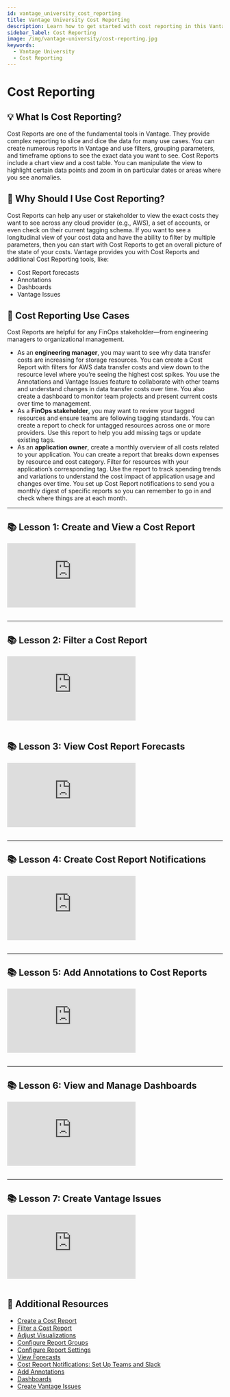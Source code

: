 ```yaml
---
id: vantage_university_cost_reporting
title: Vantage University Cost Reporting
description: Learn how to get started with cost reporting in this Vantage University section.
sidebar_label: Cost Reporting
image: /img/vantage-university/cost-reporting.jpg
keywords:
  - Vantage University
  - Cost Reporting
---
```


# Cost Reporting

## 💡 What Is Cost Reporting?

Cost Reports are one of the fundamental tools in Vantage. They provide complex reporting to slice and dice the data for many use cases. You can create numerous reports in Vantage and use filters, grouping parameters, and timeframe options to see the exact data you want to see. Cost Reports include a chart view and a cost table. You can manipulate the view to highlight certain data points and zoom in on particular dates or areas where you see anomalies.

## 💭 Why Should I Use Cost Reporting?

Cost Reports can help any user or stakeholder to view the exact costs they want to see across any cloud provider (e.g., AWS), a set of accounts, or even check on their current tagging schema. If you want to see a longitudinal view of your cost data and have the ability to filter by multiple parameters, then you can start with Cost Reports to get an overall picture of the state of your costs. Vantage provides you with Cost Reports and additional Cost Reporting tools, like:

- Cost Report forecasts
- Annotations
- Dashboards
- Vantage Issues

## 📝 Cost Reporting Use Cases

Cost Reports are helpful for any FinOps stakeholder—from engineering managers to organizational management.

- As an **engineering manager**, you may want to see why data transfer costs are increasing for storage resources. You can create a Cost Report with filters for AWS data transfer costs and view down to the resource level where you’re seeing the highest cost spikes. You use the Annotations and Vantage Issues feature to collaborate with other teams and understand changes in data transfer costs over time. You also create a dashboard to monitor team projects and present current costs over time to management.
- As a **FinOps stakeholder**, you may want to review your tagged resources and ensure teams are following tagging standards. You can create a report to check for untagged resources across one or more providers. Use this report to help you add missing tags or update existing tags.
- As an **application owner**, create a monthly overview of all costs related to your application. You can create a report that breaks down expenses by resource and cost category. Filter for resources with your application’s corresponding tag. Use the report to track spending trends and variations to understand the cost impact of application usage and changes over time. You set up Cost Report notifications to send you a monthly digest of specific reports so you can remember to go in and check where things are at each month.

---

## 📚 Lesson 1: Create and View a Cost Report

<div style={{ position: 'relative', paddingBottom: '56.25%', height: 0 }}>
    <iframe src="https://www.loom.com/embed/bdbbc49ee99944c38bce3423d2705d17?sid=c0a71a01-5648-4fdf-b437-91051704086b" frameborder="0" webkitallowfullscreen="true" mozallowfullscreen="true" allowfullscreen="true" style={{ position: 'absolute', top: 0, left: 0, width: '100%', height: '100%', borderRadius: '10px' }}></iframe>
</div><br/>

---

## 📚 Lesson 2: Filter a Cost Report

<div style={{ position: 'relative', paddingBottom: '56.25%', height: 0 }}>
    <iframe src="https://www.loom.com/embed/869d629fbb954174960eb047882fb569?sid=fd37851b-bbec-42de-9ca1-245c2d5f4ef0" frameborder="0" webkitallowfullscreen="true" mozallowfullscreen="true" allowfullscreen="true" style={{ position: 'absolute', top: 0, left: 0, width: '100%', height: '100%', borderRadius: '10px' }}></iframe>
</div>
<br/>

## 📚 Lesson 3: View Cost Report Forecasts

<div style={{ position: 'relative', paddingBottom: '56.25%', height: 0 }}>
    <iframe src="https://www.youtube.com/embed/O0msR_yjfv4?si=IBO6HVXIhqSzS7Ef?rel=0&color=white&modestbranding=1&showinfo=0&wmode=transparent" frameborder="0" webkitallowfullscreen="true" mozallowfullscreen="true" allowfullscreen="true" style={{ position: 'absolute', top: 0, left: 0, width: '100%', height: '100%', borderRadius: '10px' }}></iframe>
</div><br/>

---

## 📚 Lesson 4: Create Cost Report Notifications

<div style={{ position: 'relative', paddingBottom: '56.25%', height: 0 }}>
    <iframe src="https://www.youtube.com/embed/CN2bsFFQ8w0?si=YXWFl04JuFOAOc-3?rel=0&color=white&modestbranding=1&showinfo=0&wmode=transparent" frameborder="0" webkitallowfullscreen="true" mozallowfullscreen="true" allowfullscreen="true" style={{ position: 'absolute', top: 0, left: 0, width: '100%', height: '100%', borderRadius: '10px' }}></iframe>
</div><br/>

---

## 📚 Lesson 5: Add Annotations to Cost Reports

<div style={{ position: 'relative', paddingBottom: '56.25%', height: 0 }}>
    <iframe src="https://www.youtube.com/embed/FLslrW5MykY?si=9JqbAtEERIuWhMK0?rel=0&color=white&modestbranding=1&showinfo=0&wmode=transparent" frameborder="0" webkitallowfullscreen="true" mozallowfullscreen="true" allowfullscreen="true" style={{ position: 'absolute', top: 0, left: 0, width: '100%', height: '100%', borderRadius: '10px' }}></iframe>
</div><br/>

---

## 📚 Lesson 6: View and Manage Dashboards

<div style={{ position: 'relative', paddingBottom: '56.25%', height: 0 }}>
    <iframe src="https://www.youtube.com/embed/qWDsgh1jfGc?si=_dcUSwoLo1bkCigN?si=O-RWI8KR_0_WUzch?rel=0&color=white&modestbranding=1&showinfo=0&wmode=transparent" frameborder="0" webkitallowfullscreen="true" mozallowfullscreen="true" allowfullscreen="true" style={{ position: 'absolute', top: 0, left: 0, width: '100%', height: '100%', borderRadius: '10px' }}></iframe>
</div><br/>

---

## 📚 Lesson 7: Create Vantage Issues

<div style={{ position: 'relative', paddingBottom: '56.25%', height: 0 }}>
    <iframe src="https://www.youtube.com/embed/8uXySGPZslQ?si=O-RWI8KR_0_WUzch?rel=0&color=white&modestbranding=1&showinfo=0&wmode=transparent" frameborder="0" webkitallowfullscreen="true" mozallowfullscreen="true" allowfullscreen="true" style={{ position: 'absolute', top: 0, left: 0, width: '100%', height: '100%', borderRadius: '10px' }}></iframe>
</div><br/>

## 📖 Additional Resources

- [Create a Cost Report](/cost_reports#create-report)
- [Filter a Cost Report](/cost_reports#filtering-cost-reports)
- [Adjust Visualizations](/cost_reports#adjust-chart-visualization)
- [Configure Report Groups](/cost_reports#configure-report-groups)
- [Configure Report Settings](/cost_reports#configure-report-settings)
- [View Forecasts](/forecasting)
- [Cost Report Notifications: Set Up Teams and Slack](/report_notifications#slack)
- [Add Annotations](/annotations)
- [Dashboards](/dashboards)
- [Create Vantage Issues](/issues)
